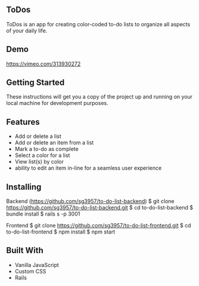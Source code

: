 ## ToDos
ToDos is an app for creating color-coded to-do lists to organize all aspects of your daily life.

## Demo
https://vimeo.com/313930272

## Getting Started
These instructions will get you a copy of the project up and running on your local machine for development purposes.

## Features
* Add or delete a list
* Add or delete an item from a list
* Mark a to-do as complete
* Select a color for a list
* View list(s) by color
* ability to edit an item in-line for a seamless user experience

## Installing
Backend (https://github.com/sg3957/to-do-list-backend)
$ git clone https://github.com/sg3957/to-do-list-backend.git
$ cd to-do-list-backend
$ bundle install
$ rails s -p 3001

Frontend
$ git clone https://github.com/sg3957/to-do-list-frontend.git
$ cd to-do-list-frontend
$ npm install 
$ npm start


## Built With
* Vanilla JavaScript
* Custom CSS
* Rails
